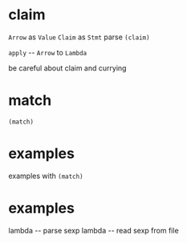 # claim

`Arrow` as `Value`
`Claim` as `Stmt`
parse `(claim)`

`apply` -- `Arrow` to `Lambda`

be careful about claim and currying

# match

`(match)`

# examples

examples with `(match)`

# examples

lambda -- parse sexp
lambda -- read sexp from file
